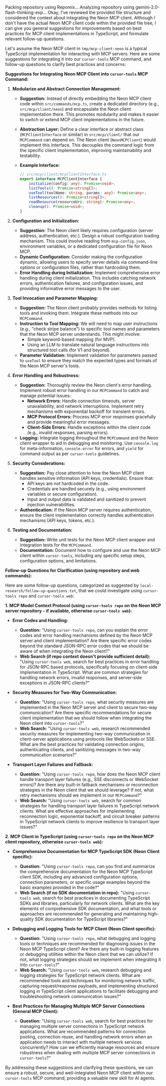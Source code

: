 Packing repository using Repomix...
Analyzing repository using gemini-2.0-flash-thinking-exp...
Okay, I've reviewed the provided file structure and considered the context about integrating the Neon MCP client. Although I don't have the actual Neon MCP client code within the provided file tree, I can give you general suggestions for improvements based on best practices for MCP client implementations in TypeScript, and formulate relevant follow-up questions.

Let's assume the Neon MCP client in `tmp/mcp-client-neon` is a typical TypeScript implementation for interacting with MCP servers. Here are some suggestions for integrating it into our `cursor-tools` MCP command, and follow-up questions to clarify best practices and concerns:

**Suggestions for Integrating Neon MCP Client into `cursor-tools` MCP Command:**

1.  **Modularize and Abstract Connection Management:**
    *   **Suggestion:** Instead of directly embedding the Neon MCP client code within `src/commands/mcp.ts`, create a dedicated directory (e.g., `src/mcp/client/neon`) and encapsulate the Neon client implementation there. This promotes modularity and makes it easier to switch or extend MCP client implementations in the future.
    *   **Abstraction Layer:** Define a clear interface or abstract class (`MCPClientInterface` or similar) in `src/mcp/client/` that our `MCPCommand` can depend on. The Neon client (`NeonMCPClient`) would implement this interface. This decouples the command logic from the specific client implementation, improving maintainability and testability.
    *   **Example Interface:**

        ```typescript
        // src/mcp/client/mcpClientInterface.ts
        export interface MCPClientInterface {
            initialize(config: any): Promise<void>;
            listTools(): Promise<string[]>;
            useTool(toolName: string, params: any): Promise<any>;
            listResources(): Promise<string[]>;
            readResource(resourceUri: string): Promise<any>;
            cleanup(): Promise<void>;
        }
        ```

2.  **Configuration and Initialization:**
    *   **Suggestion:** The Neon client likely requires configuration (server address, authentication, etc.). Design a robust configuration loading mechanism. This could involve reading from `mcp-config.json`, environment variables, or a dedicated configuration file for Neon MCP.
    *   **Dynamic Configuration:**  Consider making the configuration dynamic, allowing users to specify server details via command-line options or configuration files, rather than hardcoding them.
    *   **Error Handling during Initialization:**  Implement comprehensive error handling during client initialization. This includes catching network errors, authentication failures, and configuration issues, and providing informative error messages to the user.

3.  **Tool Invocation and Parameter Mapping:**
    *   **Suggestion:** The Neon client probably provides methods for listing tools and invoking them.  Integrate these methods into our `MCPCommand`.
    *   **Instruction to Tool Mapping:** We will need to map user instructions (e.g., "check stripe balance") to specific tool names and parameters that the Neon MCP server understands. This might involve:
        *   Simple keyword-based mapping (for MVP).
        *   Using an LLM to translate natural language instructions into structured tool calls (for V1 and beyond).
    *   **Parameter Validation:** Implement validation for parameters passed to `useTool` to ensure they match the expected types and formats of the Neon MCP server's tools.

4.  **Error Handling and Robustness:**
    *   **Suggestion:**  Thoroughly review the Neon client's error handling. Implement robust error handling in our `MCPCommand` to catch and manage potential issues:
        *   **Network Errors:** Handle connection timeouts, server unavailability, and network interruptions. Implement retry mechanisms with exponential backoff for transient errors.
        *   **MCP Protocol Errors:** Process MCP error responses gracefully and provide meaningful error messages.
        *   **Client-Side Errors:** Handle exceptions within the client code (e.g., invalid responses, parsing errors).
    *   **Logging:** Integrate logging throughout the `MCPCommand` and the Neon client wrapper to aid in debugging and monitoring. Use `console.log` for meta-information, `console.error` for errors, and `yield` for command output as per `cursor-tools` guidelines.

5.  **Security Considerations:**
    *   **Suggestion:** Pay close attention to how the Neon MCP client handles sensitive information (API keys, credentials). Ensure that:
        *   API keys are not hardcoded in the code.
        *   Credentials are handled securely (e.g., using environment variables or secure configuration).
        *   Input and output data is validated and sanitized to prevent injection vulnerabilities.
    *   **Authentication:**  If the Neon MCP server requires authentication, ensure the client implementation correctly handles authentication mechanisms (API keys, tokens, etc.).

6.  **Testing and Documentation:**
    *   **Suggestion:** Write unit tests for the Neon MCP client wrapper and integration tests for the `MCPCommand`.
    *   **Documentation:** Document how to configure and use the Neon MCP client within `cursor-tools`, including any specific setup steps, configuration options, and limitations.

**Follow-up Questions for Clarification (using repository and web commands):**

Here are some follow-up questions, categorized as suggested by `local-research/follow-up-questions.txt`, that we could investigate using `cursor-tools repo` and `cursor-tools web`:

**1. MCP Model Context Protocol (using `cursor-tools repo` on the Neon MCP server repository - if available, otherwise `cursor-tools web`):**

*   **Error Codes and Handling:**
    *   **Question:**  "Using `cursor-tools repo`, can you explain the error codes and error handling mechanisms defined by the Neon MCP server and client implementation? Are there specific error codes beyond the standard JSON-RPC error codes that we should be aware of when integrating the Neon client?"
    *   **Web Search (if repo context doesn't provide sufficient detail):** "Using `cursor-tools web`, search for best practices in error handling for JSON-RPC based protocols, specifically focusing on client-side implementation in TypeScript. What are common strategies for handling network errors, invalid responses, and server-side exceptions in JSON-RPC clients?"

*   **Security Measures for Two-Way Communication:**
    *   **Question:** "Using `cursor-tools repo`, what security measures are implemented in the Neon MCP server and client to secure two-way communication? Are there specific recommendations for secure client implementation that we should follow when integrating the Neon client into `cursor-tools`?"
    *   **Web Search:** "Using `cursor-tools web`, research recommended security measures for implementing two-way communication in client-server applications using protocols like WebSockets or SSE. What are the best practices for validating connection origins, authenticating clients, and sanitizing messages in two-way communication scenarios?"

*   **Transport Layer Failures and Fallback:**
    *   **Question:** "Using `cursor-tools repo`, how does the Neon MCP client handle transport layer failures (e.g., SSE disconnects or WebSocket errors)? Are there any built-in fallback mechanisms or reconnection strategies in the Neon client that we should leverage? If not, what retry mechanisms should we implement in our `MCPCommand`?"
    *   **Web Search:** "Using `cursor-tools web`, search for common strategies for handling transport layer failures in TypeScript network clients. What are effective approaches for implementing reconnection logic, exponential backoff, and circuit breaker patterns in TypeScript network clients to improve resilience to transport layer issues?"

**2. MCP Client in TypeScript (using `cursor-tools repo` on the Neon MCP client repository, otherwise `cursor-tools web`):**

*   **Comprehensive Documentation for MCP TypeScript SDK (Neon Client specific):**
    *   **Question:** "Using `cursor-tools repo`, can you find and summarize the comprehensive documentation for the Neon MCP TypeScript client SDK, including any advanced configuration options, connection parameters, or specific usage examples beyond the basic examples provided in the code?"
    *   **Web Search (if no SDK documentation in repo):** "Using `cursor-tools web`, search for best practices in documenting TypeScript SDKs and libraries, particularly for network clients. What are the key elements of comprehensive SDK documentation, and what tools or approaches are recommended for generating and maintaining high-quality SDK documentation for TypeScript libraries?"

*   **Debugging and Logging Tools for MCP Client (Neon Client specific):**
    *   **Question:** "Using `cursor-tools repo`, what debugging and logging tools or techniques are recommended for diagnosing issues in the Neon MCP TypeScript client? Are there any built-in logging features or debugging utilities within the Neon client that we can utilize? If not, what logging strategies should we implement when integrating it into `cursor-tools`?"
    *   **Web Search:** "Using `cursor-tools web`, research debugging and logging strategies for TypeScript network clients. What are recommended tools and techniques for monitoring network traffic, capturing request/response payloads, and implementing structured logging in TypeScript client applications to facilitate debugging and troubleshooting network communication issues?"

*   **Best Practices for Managing Multiple MCP Server Connections (General MCP Client):**
    *   **Question:** "Using `cursor-tools web`, search for best practices for managing multiple server connections in TypeScript network applications. What are recommended patterns for connection pooling, connection reuse, and handling network errors when an application needs to interact with multiple network services concurrently? How can we efficiently manage resources and ensure robustness when dealing with multiple MCP server connections in `cursor-tools`?"

By addressing these suggestions and clarifying these questions, we can ensure a robust, secure, and well-integrated Neon MCP client within our `cursor-tools` MCP command, providing a valuable new skill for AI agents.